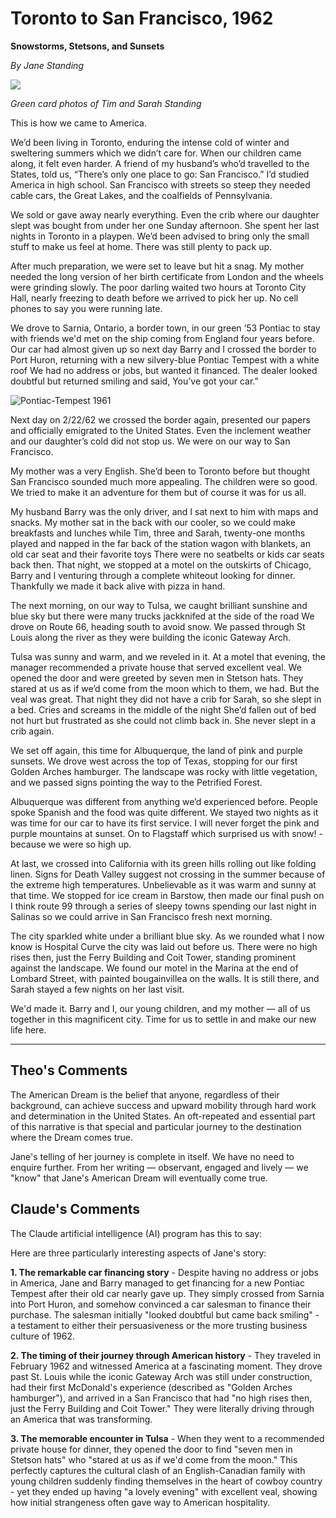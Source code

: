 # Toronto to San Francisco, 1962

**Snowstorms, Stetsons, and Sunsets**

*By Jane Standing*

![]( https://heritage-happenings.github.io/Blog/2025/06-june/image/tim-sarah-standing.jpg )

*Green card photos of Tim and Sarah Standing*

This is how we came to America.

We’d been living in Toronto, enduring the intense cold of winter and sweltering summers which we didn’t care for. When our children came along, it felt even harder. A friend of my husband’s who’d travelled to the States, told us, “There’s only one place to go: San Francisco.” I’d studied America in high school. San Francisco with streets so steep they needed cable cars, the Great Lakes, and the coalfields of Pennsylvania.

We sold or gave away nearly everything. Even the crib where our daughter slept was bought from under her one Sunday afternoon. She spent her last nights in Toronto in a playpen. We’d been advised to bring only the small stuff to make us feel at home. There was still plenty to pack up.

After much preparation, we were set to leave but hit a snag. My mother needed the long version of her birth certificate from London and the wheels were grinding slowly. The poor darling waited two hours at Toronto City Hall, nearly freezing to death before we arrived to pick her up. No cell phones to say you were running late.

We drove to Sarnia, Ontario, a border town, in our green ‘53 Pontiac to stay with friends we'd met on the ship coming from England four years before. Our car had almost given up so next day Barry and I crossed the border to Port Huron, returning with a new silvery-blue Pontiac Tempest with a white roof We had no address or jobs, but wanted it financed. The dealer looked doubtful but returned smiling and said, You’ve got your car.”

![Pontiac-Tempest 1961](https://heritage-happenings.github.io/Blog/2025/06-june/image/pontiac-tempest-61.jpg)

Next day on 2/22/62 we crossed the border again, presented our papers and officially emigrated to the United States. Even the inclement weather and our daughter’s cold did not stop us. We were on our way to San Francisco.

My mother was a very English. She’d been to Toronto before but thought San Francisco sounded much more appealing. The children were so good. We tried to make it an adventure for them but of course it was for us all.

My husband Barry was the only driver, and I sat next to him with maps and snacks. My mother sat in the back with our cooler, so we could make breakfasts and lunches while Tim, three and Sarah, twenty-one months played and napped in the far back of the station wagon with blankets, an old car seat and their favorite toys There were no seatbelts or kids car seats back then. That night, we stopped at a motel on the outskirts of Chicago, Barry and I venturing through a complete whiteout looking for dinner. Thankfully we made it back alive with pizza in hand.

The next morning, on our way to Tulsa, we caught brilliant sunshine and blue sky but there were many trucks jackknifed at the side of the road We drove on Route 66, heading south to avoid snow. We passed through St Louis along the river as they were building the iconic Gateway Arch.

Tulsa was sunny and warm, and we reveled in it. At a motel that evening, the manager recommended a private house that served excellent veal. We opened the door and were greeted by seven men in Stetson hats. They stared at us as if we’d come from the moon which to them, we had. But the veal was great. That night they did not have a crib for Sarah, so she slept in a bed. Cries and screams in the middle of the night She’d fallen out of bed not hurt but frustrated as she could not climb back in. She never slept in a crib again.

We set off again, this time for Albuquerque, the land of pink and purple sunsets. We drove west across the top of Texas, stopping for our first Golden Arches hamburger. The landscape was rocky with little vegetation, and we passed signs pointing the way to the Petrified Forest.

Albuquerque was different from anything we’d experienced before. People spoke Spanish and the food was quite different. We stayed two nights as it was time for our car to have its first service. I will never forget the pink and purple mountains at sunset. On to Flagstaff which surprised us with snow! - because we were so high up.

At last, we crossed into California with its green hills rolling out like folding linen. Signs for Death Valley suggest not crossing in the summer because of the extreme high temperatures. Unbelievable as it was warm and sunny at that time. We stopped for ice cream in Barstow, then made our final push on I think route 99 through a series of sleepy towns spending our last night in Salinas so we could arrive in San Francisco fresh next morning.

The city sparkled white under a brilliant blue sky. As we rounded what I now know is Hospital Curve the city was laid out before us. There were no high rises then, just the Ferry Building and Coit Tower, standing prominent against the landscape. We found our motel in the Marina at the end of Lombard Street, with painted bougainvillea on the walls. It is still there, and Sarah stayed a few nights on her last visit.

We'd made it. Barry and I, our young children, and my mother — all of us together in this magnificent city. Time for us to settle in and make our new life here.

<hr>

## Theo's Comments

The American Dream is the belief that anyone, regardless of their background, can achieve success and upward mobility through hard work and determination in the United States. An oft-repeated and essential part of this narrative is that special and particular journey to the destination where the Dream comes true.

Jane's telling of her journey is complete in itself. We have no need to enquire further. From her writing — observant, engaged and lively — we "know" that Jane's American Dream will eventually come true.

## Claude's Comments

The Claude artificial intelligence (AI) program has this to say:

Here are three particularly interesting aspects of Jane's story:

**1. The remarkable car financing story** - Despite having no address or jobs in America, Jane and Barry managed to get financing for a new Pontiac Tempest after their old car nearly gave up. They simply crossed from Sarnia into Port Huron, and somehow convinced a car salesman to finance their purchase. The salesman initially "looked doubtful but came back smiling" - a testament to either their persuasiveness or the more trusting business culture of 1962.

**2. The timing of their journey through American history** - They traveled in February 1962 and witnessed America at a fascinating moment. They drove past St. Louis while the iconic Gateway Arch was still under construction, had their first McDonald's experience (described as "Golden Arches hamburger"), and arrived in a San Francisco that had "no high rises then, just the Ferry Building and Coit Tower." They were literally driving through an America that was transforming.

**3. The memorable encounter in Tulsa** - When they went to a recommended private house for dinner, they opened the door to find "seven men in Stetson hats" who "stared at us as if we'd come from the moon." This perfectly captures the cultural clash of an English-Canadian family with young children suddenly finding themselves in the heart of cowboy country - yet they ended up having "a lovely evening" with excellent veal, showing how initial strangeness often gave way to American hospitality.
